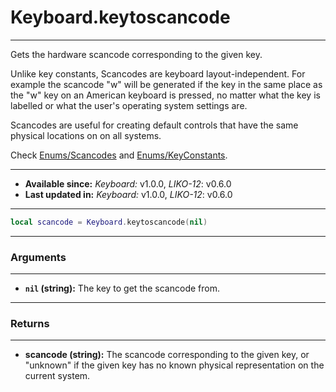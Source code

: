 # Keyboard.keytoscancode
---

Gets the hardware scancode corresponding to the given key.

Unlike key constants, Scancodes are keyboard layout-independent. For example the scancode "w" will be generated if the key in the same place as the "w" key on an American keyboard is pressed, no matter what the key is labelled or what the user's operating system settings are.

Scancodes are useful for creating default controls that have the same physical locations on on all systems.

Check [Enums/Scancodes](/Documentation/Enums/Scancodes.md) and [Enums/KeyConstants](/Documentation/Enums/KeyConstants.md).

---

* **Available since:** _Keyboard:_ v1.0.0, _LIKO-12_: v0.6.0
* **Last updated in:** _Keyboard:_ v1.0.0, _LIKO-12_: v0.6.0

---

```lua
local scancode = Keyboard.keytoscancode(nil)
```

---
### Arguments
---

* **`nil` (string):** The key to get the scancode from.


---
### Returns
---

* **scancode (string):** The scancode corresponding to the given key, or "unknown" if the given key has no known physical representation on the current system.

